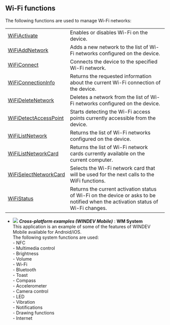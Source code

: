


## Wi-Fi functions
			



<a name="NOTE1"></a>
<a name="NOTE1_1"></a>
The following functions are used to manage Wi-Fi networks:



|   |   |
| --- | --- |
| [WiFiActivate](../WDLang3/1000019350.md) | Enables or disables Wi-Fi on the device. |
| [WiFiAddNetwork](../WDLang3/1000019351.md) | Adds a new network to the list of Wi-Fi networks configured on the device. |
| [WiFiConnect](../WDLang3/1000019352.md) | Connects the device to the specified Wi-Fi network. |
| [WiFiConnectionInfo](../WDLang3/1000019355.md) | Returns the requested information about the current Wi-Fi connection of the device. |
| [WiFiDeleteNetwork](../WDLang3/1000019357.md) | Deletes a network from the list of Wi-Fi networks configured on the device. |
| [WiFiDetectAccessPoint](../WDLang3/1000019353.md) | Starts detecting the Wi-Fi access points currently accessible from the device. |
| [WiFiListNetwork](../WDLang3/1000019356.md) | Returns the list of Wi-Fi networks configured on the device. |
| [WiFiListNetworkCard](../WDLang3/1000020693.md) | Returns the list of Wi-Fi network cards currently available on the current computer. |
| [WiFiSelectNetworkCard](../WDLang3/1000020694.md) | Selects the Wi-Fi network card that will be used for the next calls to the WiFi functions. |
| [WiFiStatus](../WDLang3/1000019354.md) | Returns the current activation status of Wi-Fi on the device or asks to be notified when the activation status of Wi-Fi changes. |






- ![](https://doc.pcsoft.fr/en-US/images/image.awp?langid=3&name=WMSystem.gif) ***Cross-platform examples (WINDEV Mobile)*** : **WM System** <br>This application is an example of some of the features of WINDEV Mobile available for Android/iOS.<br>The following system functions are used: <br>- NFC<br>- Multimedia control<br>- Brightness<br>- Volume<br>- Wi-Fi<br>- Bluetooth<br>- Toast<br>- Compass<br>- Accelerometer<br>- Camera control<br>- LED<br>- Vibration<br>- Notifications<br>- Drawing functions<br>- Internet


